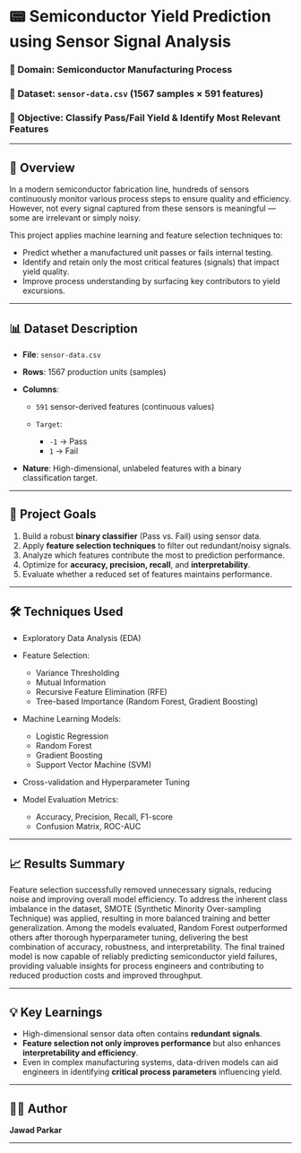 
# 📟 Semiconductor Yield Prediction using Sensor Signal Analysis

### 🔬 Domain: Semiconductor Manufacturing Process

### 📁 Dataset: `sensor-data.csv` (1567 samples × 591 features)

### 🎯 Objective: Classify Pass/Fail Yield & Identify Most Relevant Features

---

## 🧠 Overview

In a modern semiconductor fabrication line, hundreds of sensors continuously monitor various process steps to ensure quality and efficiency. However, not every signal captured from these sensors is meaningful — some are irrelevant or simply noisy.

This project applies machine learning and feature selection techniques to:

* Predict whether a manufactured unit passes or fails internal testing.
* Identify and retain only the most critical features (signals) that impact yield quality.
* Improve process understanding by surfacing key contributors to yield excursions.

---

## 📊 Dataset Description

* **File**: `sensor-data.csv`
* **Rows**: 1567 production units (samples)
* **Columns**:

  * `591` sensor-derived features (continuous values)
  * `Target`:

    * `-1` → Pass
    * `1` → Fail
* **Nature**: High-dimensional, unlabeled features with a binary classification target.

---

## 🎯 Project Goals

1. Build a robust **binary classifier** (Pass vs. Fail) using sensor data.
2. Apply **feature selection techniques** to filter out redundant/noisy signals.
3. Analyze which features contribute the most to prediction performance.
4. Optimize for **accuracy, precision, recall**, and **interpretability**.
5. Evaluate whether a reduced set of features maintains performance.

---

## 🛠️ Techniques Used

* Exploratory Data Analysis (EDA)
* Feature Selection:

  * Variance Thresholding
  * Mutual Information
  * Recursive Feature Elimination (RFE)
  * Tree-based Importance (Random Forest, Gradient Boosting)
* Machine Learning Models:

  * Logistic Regression
  * Random Forest
  * Gradient Boosting
  * Support Vector Machine (SVM)
* Cross-validation and Hyperparameter Tuning
* Model Evaluation Metrics:

  * Accuracy, Precision, Recall, F1-score
  * Confusion Matrix, ROC-AUC

---

## 📈 Results Summary

Feature selection successfully removed unnecessary signals, reducing noise and improving overall model efficiency. To address the inherent class imbalance in the dataset, SMOTE (Synthetic Minority Over-sampling Technique) was applied, resulting in more balanced training and better generalization. Among the models evaluated, Random Forest outperformed others after thorough hyperparameter tuning, delivering the best combination of accuracy, robustness, and interpretability. The final trained model is now capable of reliably predicting semiconductor yield failures, providing valuable insights for process engineers and contributing to reduced production costs and improved throughput.

---

## 💡 Key Learnings

* High-dimensional sensor data often contains **redundant signals**.
* **Feature selection not only improves performance** but also enhances **interpretability and efficiency**.
* Even in complex manufacturing systems, data-driven models can aid engineers in identifying **critical process parameters** influencing yield.

---


## 👨‍🔬 Author

**Jawad Parkar**


---

